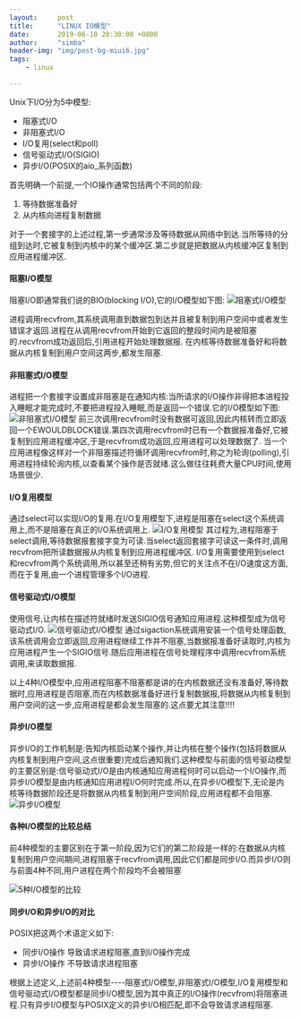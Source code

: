 ```yaml
---
layout:     post
title:      "LINUX IO模型"
date:       2019-06-10 20:30:00 +0800
author:     "simba"
header-img: "img/post-bg-miui6.jpg"
tags:
    - linux

---
```






Unix下I/O分为5中模型:
*  阻塞式I/O
*  非阻塞式I/O
*  I/O复用(select和poll)
*  信号驱动式I/O(SIGIO)
*  异步I/O(POSIX的aio_系列函数)

首先明确一个前提,一个IO操作通常包括两个不同的阶段:
1.  等待数据准备好
2.  从内核向进程复制数据

对于一个套接字的上述过程,第一步通常涉及等待数据从网络中到达.当所等待的分组到达时,它被复制到内核中的某个缓冲区.第二步就是把数据从内核缓冲区复制到应用进程缓冲区.

####  阻塞I/O模型
阻塞I/O即通常我们说的BIO(blocking I/O),它的I/O模型如下图:
![阻塞式I/O模型](https://s2.ax1x.com/2019/06/11/Vcua7Q.png)

进程调用recvfrom,其系统调用直到数据包到达并且被复制到用户空间中或者发生错误才返回.进程在从调用recvfrom开始到它返回的整段时间内是被阻塞的.recvfrom成功返回后,引用进程开始处理数据报.
在内核等待数据准备好和将数据从内核复制到用户空间这两步,都发生阻塞.

####  非阻塞式I/O模型
进程把一个套接字设置成非阻塞是在通知内核:当所请求的I/O操作非得把本进程投入睡眠才能完成时,不要把进程投入睡眠,而是返回一个错误.它的I/O模型如下图:
![非阻塞式I/O模型](https://s2.ax1x.com/2019/06/11/VcKeCn.png)
前三次调用recvfrom时没有数据可返回,因此内核转而立即返回一个EWOULDBLOCK错误.第四次调用recvfrom时已有一个数据报准备好,它被复制到应用进程缓冲区,于是recvfrom成功返回,应用进程可以处理数据了.
当一个应用进程像这样对一个非阻塞描述符循环调用recvfrom时,称之为轮询(polling),引用进程持续轮询内核,以查看某个操作是否就绪.这么做往往耗费大量CPU时间,使用场景很少.

####  I/O复用模型
通过select可以实现I/O的复用.在I/O复用模型下,进程是阻塞在select这个系统调用上,而不是阻塞在真正的I/O系统调用上.
![I/O复用模型](https://s2.ax1x.com/2019/06/11/VcKrUH.png)
其过程为,进程阻塞于select调用,等待数据报套接字变为可读.当select返回套接字可读这一条件时,调用recvfrom把所读数据报从内核复制到应用进程缓冲区.
I/O复用需要使用到select和recvfrom两个系统调用,所以甚至还稍有劣势,但它的关注点不在I/O速度这方面,而在于复用,由一个进程管理多个I/O进程.

####  信号驱动式I/O模型
使用信号,让内核在描述符就绪时发送SIGIO信号通知应用进程.这种模型成为信号驱动式I/O.
![信号驱动式I/O模型](https://s2.ax1x.com/2019/06/11/VcKIaQ.png)
通过sigaction系统调用安装一个信号处理函数,该系统调用会立即返回,应用进程继续工作并不阻塞,当数据报准备好读取时,内核为应用进程产生一个SIGIO信号.随后应用进程在信号处理程序中调用recvfrom系统调用,来读取数据报.

以上4种I/O模型中,应用进程阻塞不阻塞都是讲的在内核数据还没有准备好,等待数据时,应用进程是否阻塞,而在内核数据准备好进行复制数据报,将数据从内核复制到用户空间的这一步,应用进程是都会发生阻塞的.这点要尤其注意!!!!

####  异步I/O模型
异步I/O的工作机制是:告知内核启动某个操作,并让内核在整个操作(包括将数据从内核复制到用户空间,这点很重要)完成后通知我们.这种模型与前面的信号驱动模型的主要区别是:信号驱动式I/O是由内核通知应用进程何时可以启动一个I/O操作,而异步I/O模型是由内核通知应用进程I/O何时完成.所以,在异步I/O模型下,无论是内核等待数据阶段还是将数据从内核复制到用户空间阶段,应用进程都不会阻塞.
![异步I/O模型](https://s2.ax1x.com/2019/06/11/VcKOMV.png)

####  各种I/O模型的比较总结
前4种模型的主要区别在于第一阶段,因为它们的第二阶段是一样的:在数据从内核复制到用户空间期间,进程阻塞于recvfrom调用,因此它们都是同步I/O.而异步I/O则与前面4种不同,用户进程在两个阶段均不会被阻塞

![5种I/O模型的比较](https://s2.ax1x.com/2019/06/11/VcMixx.png)

####  同步I/O和异步I/O的对比
POSIX把这两个术语定义如下:
*  同步I/O操作  导致请求进程阻塞,直到I/O操作完成
*  异步I/O操作  不导致请求进程阻塞

根据上述定义,上述前4种模型----阻塞式I/O模型,非阻塞式I/O模型,I/O复用模型和信号驱动式I/O模型都是同步I/O模型,因为其中真正的I/O操作(recvfrom)将阻塞进程.只有异步I/O模型与POSIX定义的异步I/O相匹配,即不会导致请求进程阻塞.


